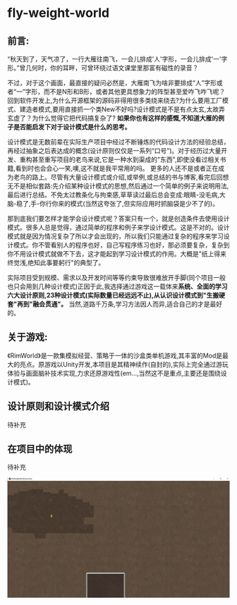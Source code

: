 # fly-weight-world

## 前言:
“秋天到了，天气凉了，一行大雁往南飞，一会儿排成'人'字形，一会儿排成'一'字形。”曾几何时，你的耳畔，可曾环绕过语文课堂里那富有磁性的录音？

不过，对于这个画面，最直接的疑问必然是，大雁南飞为啥非要排成“人”字形或者“一”字形，而不是N形和B形，或者其他更具想象力的阵型甚至爱咋飞咋飞呢？回到软件开发上,为什么开源框架的源码非得用很多类绕来绕去?为什么要用工厂模式、建造者模式,要用直接抓一个类New不好吗?设计模式是不是有点太玄,太故弄玄虚了？为什么觉得它把代码搞复杂了?
**如果你也有这样的感慨,不知道大雁的例子是否能启发下对于设计模式是什么的思考。**

设计模式是无数前辈在实际生产项目中经过不断锤炼的代码设计方法的经验总结，再经过抽象之后表达成的概念(设计原则仅仅是一系列“口号”)。对于经历过大量开发、重构甚至重写项目的老鸟来说,它是一种水到渠成的"东西",即使没看过相关书籍,看到时也会会心一笑,噢,这不就是我平常用的吗。
更多的人还不是或者正在成为老鸟的路上。尽管有大量设计模式或介绍,或举例,或总结的书与博客,看完后回想无不是相似套路:先介绍某种设计模式的思想,然后通过一个简单的例子来说明用法,最后进行总结。不免太过教条化与拘束感,草草读过最后总会变成:眼睛-没毛病,大脑-稳了,手-你行你来的模式(当然这夸张了,但实际应用时抓脑袋是少不了的)。

那到底我们要怎样才能学会设计模式呢？答案只有一个，就是创造条件去使用设计模式。很多人总是觉得，通过简单的程序和例子来学设计模式。这是不对的。设计模式就是因为情况复杂了所以才会出现的，所以我们只能通过复杂的程序来学习设计模式。你不管看别人的程序也好，自己写程序练习也好，那必须要复杂，复杂到你不用设计模式就做不下去，这才能起到学习设计模式的作用。大概是"纸上得来终觉浅,绝知此事要躬行"的典型了。

实际项目受到规模、需求以及开发时间等等约束导致很难放开手脚(同个项目一般也只会用到几种设计模式)正因于此,我选择通过游戏这一载体来**系统、全面的学习六大设计原则,23种设计模式(实际数量已经远远不止),从认识设计模式到"生搬硬套"再到"融会贯通"。**
当然,道路千万条,学习方法因人而异,适合自己的才是最好的。

## 关于游戏:
《RimWorld》是一款集模拟经营、策略于一体的沙盒类单机游戏,其丰富的Mod是最大的亮点。原游戏以Unity开发,本项目是其精神续作(自封的),实际上完全通过游玩体验与画面脑补技术实现,力求还原游戏性(em...,当然这不是重点,主要还是围绕设计模式)。

## 设计原则和设计模式介绍
待补充

## 在项目中的体现
待补充

 ![image](https://github.com/z2333333/fly-weight-world/blob/master/core/assets/show/Annotation-2019-08-30-150937.png)
 
